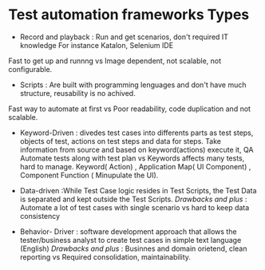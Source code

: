 # Test automation frameworks Types

* Record and playback : Run and get scenarios, don't required IT knowledge For instance Katalon, Selenium IDE

Fast to get up and runnng vs Image dependent, not scalable, not configurable.

* Scripts : Are built with programming lenguages and don't have much structure, reusability is no achived.

Fast way to automate at first vs Poor readability, code duplication and not scalable.

* Keyword-Driven : divedes test cases into differents parts as test steps, objects of test, actions on test steps and data for steps. Take information from source and based on keyword(actions) execute it, QA Automate tests along with test plan vs Keywords affects many tests, hard to manage.
Keyword( Action) , Application Map( UI Component) , Component Function ( Minupulate the UI).

* Data-driven :While Test Case logic resides in Test Scripts, the Test Data is separated and kept outside the Test Scripts. _Drawbacks and plus_ :  Automate a lot of test cases with single scenario vs hard to keep data consistency

* Behavior- Driver : software development approach that allows the tester/business analyst to create test cases in simple text language (English)  _Drawbacks and plus_ : Businnes and domain orietend, clean reporting vs
Required consolidation, maintainability.